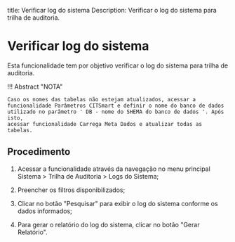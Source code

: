 title: Verificar log do sistema
Description: Verificar o log do sistema para trilha de auditoria.
# Verificar log do sistema

Esta funcionalidade tem por objetivo verificar o log do sistema para trilha de
auditoria.

!!! Abstract "NOTA"

    Caso os nomes das tabelas não estejam atualizados, acessar a
    funcionalidade Parâmetros CITSmart e definir o nome do banco de dados
    utilizado no parâmetro ' DB - nome do SHEMA do banco de dados '. Após isto,
    acessar funcionalidade Carrega Meta Dados e atualizar todas as tabelas.

Procedimento
-----------

1.  Acessar a funcionalidade através da navegação no menu principal Sistema \>
    Trilha de Auditoria \> Logs do Sistema;

2.  Preencher os filtros disponibilizados;

3.  Clicar no botão "Pesquisar" para exibir o log do sistema conforme os dados
    informados;

4.  Para gerar o relatório do log do sistema, clicar no botão "Gerar Relatório".
